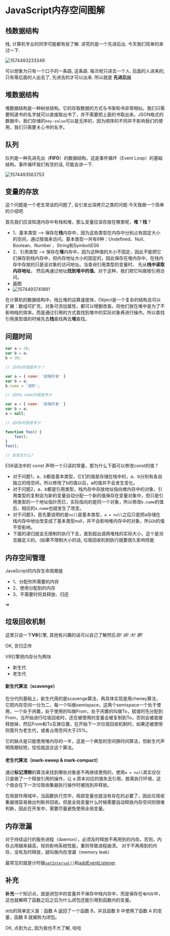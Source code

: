 # JavaScript内存空间图解

## 栈数据结构

栈, 计算机专业的同学可能都有些了解. 讲究的是一个先进后出. 今天我们简单的来过一下.

![1574493233349](C:\Users\Administrator\AppData\Roaming\Typora\typora-user-images\1574493233349.png)

可以想象为只有一个口子的一条路, 这条路. 每次呢只进去一个人.  后面的人进来的, 只有等后面的人出去了, 先进去的才可以出来. 所以就是 **先进后出**

## 堆数据结构

堆数据结构是一种树状结构。它的存取数据的方式与书架和书非常相似。我们只需要知道书的名字就可以直接取出书了，并不需要把上面的书取出来。JSON格式的数据中，我们存储的`key-value`可以是无序的，因为顺序的不同并不影响我们的使用，我们只需要关心书的名字。

## 队列

队列是一种先进先出（**FIFO**）的数据结构，这是事件循环（Event Loop）的基础结构，事件循环我们有空的话, 可能会讲一下.

![1574493563753](C:\Users\Administrator\AppData\Roaming\Typora\typora-user-images\1574493563753.png)

## 变量的存放

这个问题是一个老生常谈的问题了, 会引发出深拷贝之类的问题.今天我做一个简单的介绍吧.

首先我们应该知道内存中有栈和堆，那么变量应该存放在哪里呢，**堆**？**栈**？

- 1、基本类型 --> 保存在**栈**内存中，因为这些类型在内存中分别占有固定大小的空间，通过按值来访问。基本类型一共有6种：Undefined、Null、Boolean、Number 、String和Symbol(ES6
- 2、引用类型 --> 保存在**堆**内存中，因为这种值的大小不固定，因此不能把它们保存到栈内存中，但内存地址大小的固定的，因此保存在堆内存中，在栈内存中存放的只是该对象的访问地址。当查询引用类型的变量时， 先从**栈中读取内存地址**， 然后再通过地址**找到堆中的值**。对于这种，我们把它叫做按引用访问。
- 画图
- ![1574493741891](C:\Users\Administrator\AppData\Roaming\Typora\typora-user-images\1574493741891.png)



在计算机的数据结构中，栈比堆的运算速度快，Object是一个复杂的结构且可以扩展：数组可扩充，对象可添加属性，都可以增删改查。将他们放在堆中是为了不影响栈的效率。而是通过引用的方式查找到堆中的实际对象再进行操作。所以查找引用类型值的时候先去**栈**查找再去**堆**查找。



## 问题时间

```js
var a = 20;
var b = a;
b = 30;

// 这时a的值是多少？
```

```js
var a = { name: '前端开发' }
var b = a;
b.name = '进阶';

// 这时a.name的值是多少
```

```js
var a = { name: '前端开发' }
var b = a;
a = null;

// 这时b的值是多少
```

```js
function foo() {
    foo();
}
foo();

// 会发生什么?
```

ES6语法中的 const 声明一个只读的常量，那为什么下面可以修改const的值？

































- 对于问题1，a、b都是基本类型，它们的值是存储在栈中的，a、b分别有各自独立的栈空间，所以修改了b的值以后，a的值并不会发生变化。
- 对于问题2，a、b都是引用类型，栈内存中存放地址指向堆内存中的对象，引用类型的复制会为新的变量自动分配一个新的值保存在变量对象中，但只是引用类型的一个地址指针而已，实际指向的是同一个对象，所以修改`b.name`的值后，相应的`a.name`也就发生了改变。
- 对于问题3，首先要说明的是`null`是基本类型，`a = null`之后只是把a存储在栈内存中地址改变成了基本类型null，并不会影响堆内存中的对象，所以b的值不受影响。
- 下面的递归就会无限制的执行下去，直到超出调用堆栈的实际大小，这个是浏览器定义的。(如果不限制大小的话, 垃圾回收机制执行就要很久影响性能

## 内存空间管理

JavaScript的内存生命周期是

- 1、分配你所需要的内存
- 2、使用分配到的内存
- 3、不需要时将其释放、归还



=>



## 垃圾回收机制

这里只说一下**V8**引擎, 其他有兴趣的话可以自己了解然后*告! 诉! 大! 家!* 

OK, 言归正传

V8引擎把内存分为两块

- 新生代
- 老生代

#### 新生代算法（scavenge）

在分代的基础上，新生代用的是scavenge算法，再具体实现是用cheney算法，它把内存空间一分为二，每一个叫做semispace，这两个semispace一个处于使用，一个处于闲置，处于使用的叫做From，处于闲置的叫做To，赋值时先分配到From，当开始进行垃圾回收时，还在被使用的变量会被复制到To，否则会被直接释放掉，然后From和To互换位置，在开始下一次垃圾回收机制时，如果还被使用则晋升为老生代，或者占用空间大于25%。

它的缺点是只能使用堆内存的一半，这是一个典型的空间换时间算法，但新生代声明周期较短，恰恰就适合这个算法。

#### 老生代算法（mark-sweep & mark-compact）

通过**标记清除**的算法来找到哪些对象是不再继续使用的，使用`a = null`其实仅仅只是做了一个释放引用的操作，让 a 原本对应的值失去引用，脱离执行环境，这个值会在下一次垃圾收集器执行操作时被找到并释放。

在局部作用域中，当函数执行完毕，局部变量也就没有存在的必要了，因此垃圾收集器很容易做出判断并回收。但是全局变量什么时候需要自动释放内存空间则很难判断，因此在开发中，需要尽量避免使用全局变量。



## 内存泄漏

对于持续运行的服务进程（daemon），必须及时释放不再用到的内存。否则，内存占用越来越高，轻则影响系统性能，重则导致进程崩溃。 对于不再用到的内存，没有及时释放，就叫做内存泄漏（memory leak）

最常见的就是计时器[`setInterval()`](https://developer.mozilla.org/zh-CN/docs/Web/API/WindowOrWorkerGlobalScope/setInterval)和[addEventListener](http://www.baidu.com/link?url=l2UHQ1BSHUmTz2hnJVK5XrmQ5Prt8WaOYu8enJm7XK4IzF_W6bsYLClObK68hE_PSAHRjIgHoyQSCg4ddFNbkXTqnxct7xOZuifDdUoqU6_)

## 补充

**补充**一个知识点，就是闭包中的变量并不保存中栈内存中，而是保存在`堆内存`中，这也就解释了函数之后之后为什么闭包还能引用到函数内的变量。

`闭包`的简单定义是：函数 A 返回了一个函数 B，并且函数 B 中使用了函数 A 的变量，函数 B 就被称为闭包。

OK, 点到为止, 因为我也不大了解, 哈哈